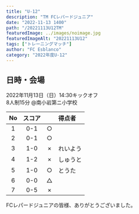 ```yaml
---
title: "U-12"
description: "TM FCレパードジュニア"
date: "2022-11-13 1400"
path: "/20221113U12TM"
featuredImage: ../images/noimage.jpg
featuredImageAlt: "20221113U12"
tags: ["トレーニングマッチ"]
author: "FC Esblanco"
category: "2022年度U-12"
---
```


## 日時・会場

2022年11月13日（日）14:30キックオフ<br>
8人制15分
@南小岩第ニ小学校

|No  | スコア |   | 得点者 |
|:--:|:-----:|:-:|:------|
| 1  | 0-1    |○ | |
| 2  | 0-1    |○ | |
| 3  | 1-0    |× |れいよう |
| 4  | 1-2    |× |しゅうと|
| 5  | 1-0    |○ |とうた |
| 6  | 0-0    |△ | |
| 7  | 0-5    |× | |

FCレパードジュニアの皆様、ありがとうございました。